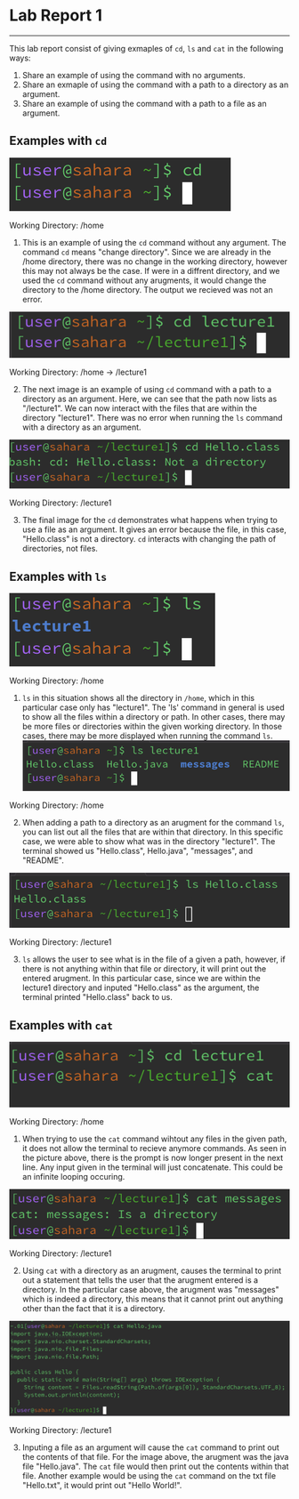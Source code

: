 # Lab Report 1
---
This lab report consist of giving exmaples of `cd`, `ls` and `cat` in the following ways:
1. Share an example of using the command with no arguments.
2. Share an exmaple of using the command with a path to a directory as an argument.
3. Share an example of using the command with a path to a file as an argument.


## Examples with `cd`
![Image](cd1.png)

Working Directory: /home

1. This is an example of using the `cd` command without any argument. The command `cd` means "change directory". Since we are already in the /home directory, there was no change in the working directory, however this may not always be the case. If were in a diffrent directory, and we used the `cd` command without any arugments, it would change the directory to the /home directory. The output we recieved was not an error. 

![Image](cd2.png)

Working Directory: /home -> /lecture1 

2. The next image is an example of using `cd` command with a path to a directory as an argument. Here, we can see that the path now lists as "/lecture1". We can now interact with the files that are within the directory "lecture1". There was no error when running the `ls` command with a directory as an argument. 

![Image](cd3.png)

Working Directory: /lecture1

3. The final image for the `cd` demonstrates what happens when trying to use a file as an argument. It gives an error because the file, in this case, "Hello.class" is not a directory. `cd` interacts with changing the path of directories, not files.

## Examples with `ls`
![Image](ls1.png)

Working Directory: /home

1. `ls` in this situation shows all the directory in `/home`, which in this particular case only has "lecture1". The 'ls' command in general is used to show all the files within a directory or path. In other cases, there may be more files or directories within the given working directory. In those cases, there may be more displayed when running the command `ls`.
![Image](ls2.png)

Working Directory: /home 

2. When adding a path to a directory as an arugment for the command `ls`, you can list out all the files that are within that directory. In this specific case, we were able to show what was in the directory "lecture1". The terminal showed us "Hello.class", Hello.java", "messages", and "README".

![Image](ls3-1.png)

Working Directory: /lecture1

3. `ls` allows the user to see what is in the file of a given a path, however, if there is not anything within that file or directory, it will print out the entered arugment. In this particular case, since we are within the lecture1 directory and inputed "Hello.class" as the argument, the terminal printed "Hello.class" back to us. 


## Examples with `cat`
![Image](cat1.png)

Working Directory: /home

1. When trying to use the `cat` command wihtout any files in the given path, it does not allow the terminal to recieve anymore commands. As seen in the picture above, there is the prompt is now longer present in the next line. Any input given in the terminal will just concatenate. This could be an infinite looping occuring.

![Image](cat2.png)

Working Directory: /lecture1

2. Using `cat` with a directory as an arugment, causes the terminal to print out a statement that tells the user that the arugment entered is a directory. In the particular case above, the arugment was "messages" which is indeed a directory, this means that it cannot print out anything other than the fact that it is a directory. 

![Image](cat3.png)

Working Directory: /lecture1

3. Inputing a file as an argument will cause the `cat` command to print out the contents of that file. For the image above, the arugment was the java file "Hello.java". The `cat` file would then print out the contents within that file. Another example would be using the `cat` command on the txt file "Hello.txt", it would print out "Hello World!".




